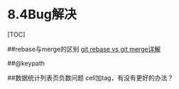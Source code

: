 # 8.4Bug解决

[TOC]

##rebase与merge的区别
[git rebase vs git merge详解](http://www.cnblogs.com/kidsitcn/p/5339382.html)

##@keypath

##数据统计列表页负数问题
cell加tag，有没有更好的办法？


